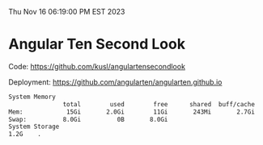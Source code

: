 Thu Nov 16 06:19:00 PM EST 2023

# Angular Ten Second Look

Code: https://github.com/kusl/angulartensecondlook

Deployment: https://github.com/angularten/angularten.github.io

```bash
System Memory
               total        used        free      shared  buff/cache   available
Mem:            15Gi       2.0Gi        11Gi       243Mi       2.7Gi        13Gi
Swap:          8.0Gi          0B       8.0Gi
System Storage
1.2G	.
```
```bash

